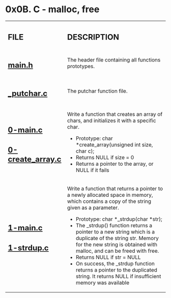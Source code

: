<h1>0x0B. C - malloc, free</h1>

<table>
    <tr>
        <td><h2><strong>FILE</strong></h2></td>
        <td><h2><strong>DESCRIPTION</strong></h2></td>
    </tr>
    <tr>
        <td><h2><a href="https://github.com/LivingDemonness28/alx-low_level_programming/blob/master/0x0B-malloc_free/main.h" target="_blank">main.h</a></h2></td>
        <td>The header file containing all functions prototypes.</td>
    </tr>
    <tr>
        <td><h2><a href="https://github.com/LivingDemonness28/alx-low_level_programming/blob/master/0x0B-malloc_free/_putchar.c" target="_blank">_putchar.c</a></h2></td>
        <td>The putchar function file.</td>
    </tr>
    <tr>
        <td>
            <h2><a href="https://github.com/LivingDemonness28/alx-low_level_programming/blob/master/0x0B-malloc_free/0-main.c" target="_blank">0-main.c</a></h2>
            <h2><a href="https://github.com/LivingDemonness28/alx-low_level_programming/blob/master/0x0B-malloc_free/0-create_array.c" target="_blank">0-create_array.c</a></h2>
        </td>
        <td>
            <p>Write a function that creates an array of chars, and initializes it with a specific char.</p>
            <ul>
                <li>Prototype: char *create_array(unsigned int size, char c);</li>
                <li>Returns NULL if size = 0</li>
                <li>Returns a pointer to the array, or NULL if it fails</li>
            </ul>
        </td>
    </tr>
    <tr>
        <td>
            <h2><a href="https://github.com/LivingDemonness28/alx-low_level_programming/blob/master/0x0B-malloc_free/1-main.c" target="_blank">1-main.c</a></h2>
            <h2><a href="https://github.com/LivingDemonness28/alx-low_level_programming/blob/master/0x0B-malloc_free/1-strdup.c" target="_blank">1-strdup.c</a></h2>
        </td>
        <td>
            <p>Write a function that returns a pointer to a newly allocated space in memory, which contains a copy of the string given as a parameter.</p>
            <ul>
                <li>Prototype: char *_strdup(char *str);</li>
                <li>The _strdup() function returns a pointer to a new string which is a duplicate of the string str. Memory for the new string is obtained with malloc, and can be freed with free.</li>
                <li>Returns NULL if str = NULL</li>
                <li>On success, the _strdup function returns a pointer to the duplicated string. It returns NULL if insufficient memory was available</li>
            </ul>
        </td>
    </tr>
</table>